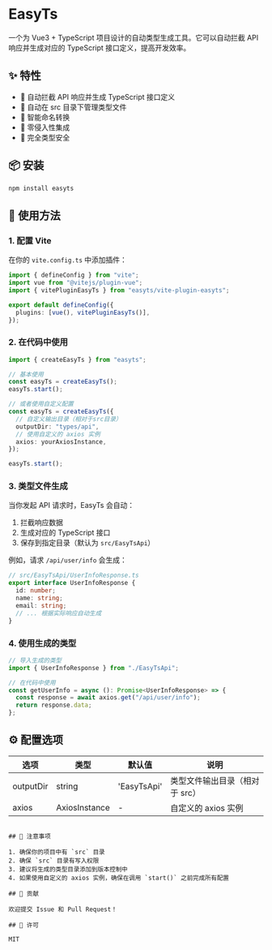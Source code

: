 # EasyTs

一个为 Vue3 + TypeScript 项目设计的自动类型生成工具。它可以自动拦截 API 响应并生成对应的 TypeScript 接口定义，提高开发效率。

## ✨ 特性

- 🚀 自动拦截 API 响应并生成 TypeScript 接口定义
- 📁 自动在 src 目录下管理类型文件
- 🔄 智能命名转换
- 🔌 零侵入性集成
- 💪 完全类型安全

## 📦 安装

```bash
npm install easyts
```

## 🔨 使用方法

### 1. 配置 Vite

在你的 `vite.config.ts` 中添加插件：

```typescript
import { defineConfig } from "vite";
import vue from "@vitejs/plugin-vue";
import { vitePluginEasyTs } from "easyts/vite-plugin-easyts";

export default defineConfig({
  plugins: [vue(), vitePluginEasyTs()],
});
```

### 2. 在代码中使用

```typescript
import { createEasyTs } from "easyts";

// 基本使用
const easyTs = createEasyTs();
easyTs.start();

// 或者使用自定义配置
const easyTs = createEasyTs({
  // 自定义输出目录（相对于src目录）
  outputDir: "types/api",
  // 使用自定义的 axios 实例
  axios: yourAxiosInstance,
});

easyTs.start();
```

### 3. 类型文件生成

当你发起 API 请求时，EasyTs 会自动：

1. 拦截响应数据
2. 生成对应的 TypeScript 接口
3. 保存到指定目录（默认为 `src/EasyTsApi`）

例如，请求 `/api/user/info` 会生成：

```typescript
// src/EasyTsApi/UserInfoResponse.ts
export interface UserInfoResponse {
  id: number;
  name: string;
  email: string;
  // ... 根据实际响应自动生成
}
```

### 4. 使用生成的类型

```typescript
// 导入生成的类型
import { UserInfoResponse } from "./EasyTsApi";

// 在代码中使用
const getUserInfo = async (): Promise<UserInfoResponse> => {
  const response = await axios.get("/api/user/info");
  return response.data;
};
```

## ⚙️ 配置选项

| 选项      | 类型          | 默认值      | 说明                           |
| --------- | ------------- | ----------- | ------------------------------ |
| outputDir | string        | 'EasyTsApi' | 类型文件输出目录（相对于 src） |
| axios     | AxiosInstance | -           | 自定义的 axios 实例            |

```

## 📝 注意事项

1. 确保你的项目中有 `src` 目录
2. 确保 `src` 目录有写入权限
3. 建议将生成的类型目录添加到版本控制中
4. 如果使用自定义的 axios 实例，确保在调用 `start()` 之前完成所有配置

## 🤝 贡献

欢迎提交 Issue 和 Pull Request！

## 📄 许可

MIT
```
